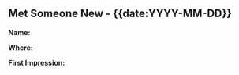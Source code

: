 ## Met Someone New - {{date:YYYY-MM-DD}}

**Name:** 
<!-- Note: Write down the person's name AND how to pronounce it. -->

**Where:** 
<!-- Note: Note the location where you met the person. -->

**First Impression:** 
<!-- Note: Describe your first impression of the person, and any information exchanged -->